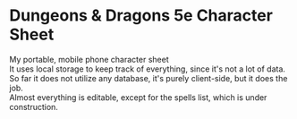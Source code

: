 # Dungeons & Dragons 5e Character Sheet
My portable, mobile phone character sheet  
It uses local storage to keep track of everything, since it's not a lot of data.  
So far it does not utilize any database, it's purely client-side, but it does the job.  
Almost everything is editable, except for the spells list, which is under construction.
